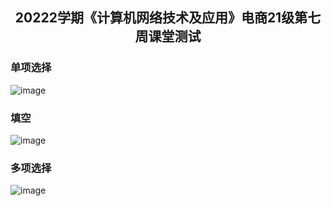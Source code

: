 <h2 align=center>20222学期《计算机网络技术及应用》电商21级第七周课堂测试</h2>

### 单项选择
![image](https://github.com/ooyq/cuit-course/assets/120553430/40a2def2-360c-4444-b508-6c2692665088)

### 填空
![image](https://github.com/ooyq/cuit-course/assets/120553430/046f2807-9e53-4502-8a4a-062716b27c70)

### 多项选择
![image](https://github.com/ooyq/cuit-course/assets/120553430/05dcb793-d86b-455d-858f-ef562a5ef971)
